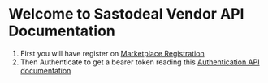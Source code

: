 # Welcome to Sastodeal Vendor API Documentation

1. First you will have register on [Marketplace Registration](https://www.sastodeal.com/customer/account/create/v/1/)
2. Then Authenticate to get a bearer token reading this [Authentication API documentation](./api/authentication/)